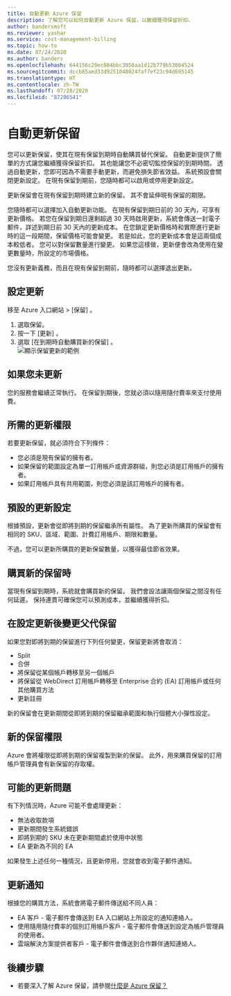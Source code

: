 ```yaml
---
title: 自動更新 Azure 保留
description: 了解您可以如何自動更新 Azure 保留，以繼續獲得保留折扣。
author: bandersmsft
ms.reviewer: yashar
ms.service: cost-management-billing
ms.topic: how-to
ms.date: 07/24/2020
ms.author: banders
ms.openlocfilehash: 644156c29ec084bbc3050aa1d12b779b53084524
ms.sourcegitcommit: dccb85aed33d9251048024faf7ef23c94d695145
ms.translationtype: HT
ms.contentlocale: zh-TW
ms.lasthandoff: 07/28/2020
ms.locfileid: "87286541"
---
```

# <a name="automatically-renew-reservations"></a>自動更新保留

您可以更新保留，使其在現有保留到期時自動購買替代保留。 自動更新提供了簡單的方式讓您繼續獲得保留折扣。 其也能讓您不必密切監控保留的到期時間。 透過自動更新，您即可因為不需要手動更新，而避免損失節省效益。 系統預設會關閉更新設定。 在現有保留到期前，您隨時都可以啟用或停用更新設定。

更新保留會在現有保留到期時建立新的保留。 其不會延伸現有保留的期限。

您隨時都可以選擇加入自動更新功能。 在現有保留到期日前的 30 天內，可享有更新價格。 若您在保留到期日還剩超過 30 天時啟用更新，系統會傳送一封電子郵件，詳述到期日前 30 天內的更新成本。 在您鎖定更新價格時和實際進行更新時的這一段期間，保留價格可能會變更。 若是如此，您的更新成本會是這兩個成本較低者。 您可以對保留數量進行變更。 如果您這樣做，更新便會改為使用在變更數量時，所設定的市場價格。

您沒有更新義務，而且在現有保留到期前，隨時都可以選擇退出更新。

## <a name="set-up-renewal"></a>設定更新

移至 Azure 入口網站 > [保留]  。

1. 選取保留。
2. 按一下 [更新]  。
3. 選取 [在到期時自動購買新的保留]  。  
  ![顯示保留更新的範例](./media/reservation-renew/reservation-renewal.png)

## <a name="if-you-dont-renew"></a>如果您未更新

您的服務會繼續正常執行。 在保留到期後，您就必須以隨用隨付費率來支付使用費。

## <a name="required-renewal-permissions"></a>所需的更新權限

若要更新保留，就必須符合下列條件：

- 您必須是現有保留的擁有者。
- 如果保留的範圍設定為單一訂用帳戶或資源群組，則您必須是訂用帳戶的擁有者。
- 如果訂用帳戶具有共用範圍，則您必須是該訂用帳戶的擁有者。

## <a name="default-renewal-settings"></a>預設的更新設定

根據預設，更新會從即將到期的保留繼承所有屬性。 為了更新所購買的保留會有相同的 SKU、區域、範圍、計費訂用帳戶、期限和數量。

不過，您可以更新所購買的更新保留數量，以獲得最佳節省效果。

## <a name="when-the-new-reservation-is-purchased"></a>購買新的保留時

當現有保留到期時，系統就會購買新的保留。 我們會設法讓兩個保留之間沒有任何延遲。 保持連貫可確保您可以預測成本，並繼續獲得折扣。

## <a name="changing-parent-reservation-after-setting-renewal"></a>在設定更新後變更父代保留

如果您對即將到期的保留進行下列任何變更，保留更新將會取消：

- Split
- 合併
- 將保留從某個帳戶轉移至另一個帳戶
- 將保留從 WebDirect 訂用帳戶轉移至 Enterprise 合約 (EA) 訂用帳戶或任何其他購買方法
- 更新註冊

新的保留會在更新期間從即將到期的保留繼承範圍和執行個體大小彈性設定。

## <a name="new-reservation-permissions"></a>新的保留權限

Azure 會將權限從即將到期的保留複製到新的保留。 此外，用來購買保留的訂用帳戶管理員會有新保留的存取權。

## <a name="potential-renewal-problems"></a>可能的更新問題

有下列情況時，Azure 可能不會處理更新：

- 無法收取款項
- 更新期間發生系統錯誤
- 即將到期的 SKU 未在更新期間處於使用中狀態
- EA 更新為不同的 EA

如果發生上述任何一種情況，且更新停用，您就會收到電子郵件通知。

## <a name="renewal-notification"></a>更新通知

根據您的購買方法，系統會將電子郵件傳送給不同人員：

- EA 客戶 - 電子郵件會傳送到 EA 入口網站上所設定的通知連絡人。
- 使用隨用隨付費率的個別訂用帳戶客戶 - 電子郵件會傳送到設定為帳戶管理員的使用者。
- 雲端解決方案提供者客戶 - 電子郵件會傳送到合作夥伴通知連絡人。

## <a name="next-steps"></a>後續步驟
- 若要深入了解 Azure 保留，請參閱[什麼是 Azure 保留？](save-compute-costs-reservations.md)
